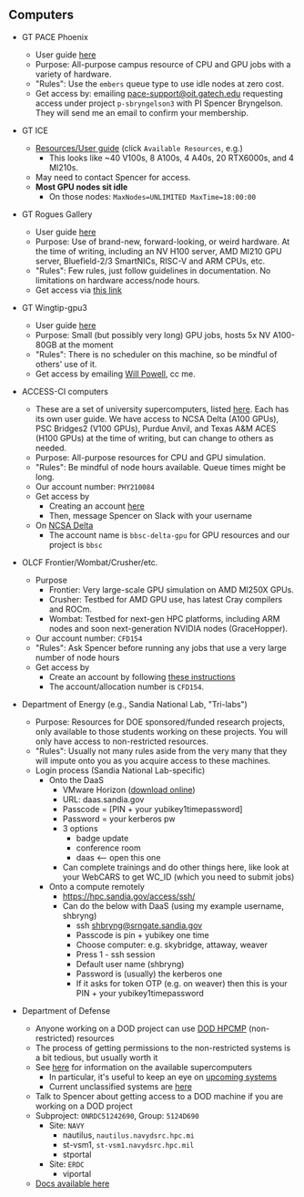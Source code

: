 ## Computers

* GT PACE Phoenix
    * User guide [here](https://docs.pace.gatech.edu/phoenix_cluster/gettingstarted_phnx/)
    * Purpose: All-purpose campus resource of CPU and GPU jobs with a variety of hardware. 
    * "Rules": Use the `embers` queue type to use idle nodes at zero cost.
    * Get access by: emailing [pace-support@oit.gatech.edu](mailto:pace-support@oit.gatech.edu) requesting access under project `p-sbryngelson3` with PI Spencer Bryngelson. They will send me an email to confirm your membership.
 
* GT ICE
  * [Resources/User guide](https://gatech.service-now.com/home?id=kb_article_view&sysparm_article=KB0042095) (click `Available Resources`, e.g.)
     * This looks like ~40 V100s, 8 A100s, 4 A40s, 20 RTX6000s, and 4 MI210s.
  * May need to contact Spencer for access.
  * __Most GPU nodes sit idle__
     * On those nodes: `MaxNodes=UNLIMITED MaxTime=18:00:00`

* GT Rogues Gallery 
    * User guide [here](https://gt-crnch-rg.readthedocs.io/en/main/)
    * Purpose: Use of brand-new, forward-looking, or weird hardware. At the time of writing, including an NV H100 server, AMD MI210 GPU server, Bluefield-2/3 SmartNICs, RISC-V and ARM CPUs, etc.
    * "Rules": Few rules, just follow guidelines in documentation. No limitations on hardware access/node hours.
    * Get access via [this link](https://crnch-rg.cc.gatech.edu/request-rogues-gallery-access/)

* GT Wingtip-gpu3
    * User guide [here](https://github.gatech.edu/cse-computing/compute-resources/blob/main/docs/systems/wingtip-gpu.md)
    * Purpose: Small (but possibly very long) GPU jobs, hosts 5x NV A100-80GB at the moment
    * "Rules": There is no scheduler on this machine, so be mindful of others' use of it.
    * Get access by emailing [Will Powell](mailto:will.powell@cc.gatech.edu), cc me.

* ACCESS-CI computers
    * These are a set of university supercomputers, listed [here](https://access-ci.org/resource-providers/). Each has its own user guide. We have access to NCSA Delta (A100 GPUs), PSC Bridges2 (V100 GPUs), Purdue Anvil, and Texas A&M ACES (H100 GPUs) at the time of writing, but can change to others as needed.
    * Purpose: All-purpose resources for CPU and GPU simulation. 
    * "Rules": Be mindful of node hours available. Queue times might be long.
    * Our account number: `PHY210084`
    * Get access by
        * Creating an account [here](https://identity.access-ci.org/new-user.html)
        * Then, message Spencer on Slack with your username
   * On [NCSA Delta](https://docs.ncsa.illinois.edu/systems/delta/en/latest/)
      * The account name is `bbsc-delta-gpu` for GPU resources and our project is `bbsc`

* OLCF Frontier/Wombat/Crusher/etc.
    * Purpose
        * Frontier: Very large-scale GPU simulation on AMD MI250X GPUs.
        * Crusher: Testbed for AMD GPU use, has latest Cray compilers and ROCm.
        * Wombat: Testbed for next-gen HPC platforms, including ARM nodes and soon next-generation NVIDIA nodes (GraceHopper).
    * Our account number: `CFD154`
    * "Rules": Ask Spencer before running any jobs that use a very large number of node hours
    * Get access by
        * Create an account by following [these instructions](https://docs.olcf.ornl.gov/accounts/accounts_and_projects.html#applying-for-a-user-account)
        * The account/allocation number is `CFD154`.

* Department of Energy (e.g., Sandia National Lab, "Tri-labs")
    * Purpose: Resources for DOE sponsored/funded research projects, only available to those students working on these projects. You will only have access to non-restricted resources.
    * "Rules": Usually not many rules aside from the very many that they will impute onto you as you acquire access to these machines.
    * Login process (Sandia National Lab-specific)
        * Onto the DaaS
            * VMware Horizon ([download online](https://customerconnect.vmware.com/en/downloads/info/slug/desktop_end_user_computing/vmware_horizon_clients/horizon_8))
            * URL: daas.sandia.gov
            * Passcode = [PIN + your yubikey1timepassword]
            * Password = your kerberos pw
            * 3 options
                * badge update
                * conference room
                * daas <-- open this one
            * Can complete trainings and do other things here, like look at your WebCARS to get WC_ID (which you need to submit jobs)
        * Onto a compute remotely
            * https://hpc.sandia.gov/access/ssh/
            * Can do the below with DaaS (using my example username, shbryng)
                * ssh shbryng@srngate.sandia.gov
                * Passcode is pin + yubikey one time
                * Choose computer: e.g. skybridge, attaway, weaver
                * Press 1 - ssh session
                * Default user name (shbryng)
                * Password is (usually) the kerberos one
                * If it asks for token OTP (e.g. on weaver) then this is your PIN + your yubikey1timepassword

* Department of Defense
    * Anyone working on a DOD project can use [DOD HPCMP](https://www.hpc.mil/) (non-restricted) resources 
    * The process of getting permissions to the non-restricted systems is a bit tedious, but usually worth it
    * See [here](https://centers.hpc.mil/) for information on the available supercomputers
        * In particular, it's useful to keep an eye on [upcoming systems](https://centers.hpc.mil/systems/hardware.html#upcoming)
        * Current unclassified systems are [here](https://centers.hpc.mil/systems/unclassified.html)
    * Talk to Spencer about getting access to a DOD machine if you are working on a DOD project
    * Subproject: `ONRDC51242690`, Group: `5124D690`
       * Site: `NAVY`
          * nautilus, `nautilus.navydsrc.hpc.mi`
          * st-vsm1, `st-vsm1.navydsrc.hpc.mil`
          * stportal
       * Site: `ERDC`
          * viportal
    * [Docs available here](https://centers.hpc.mil/users/documentation.html) 
